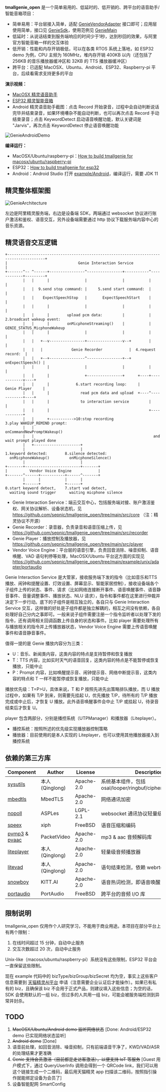 **tmallgenie_open** 是一个简单易用的、低延时的、低开销的、跨平台的语音助手/智能音箱项目：
- 简单易用：平台层接入简单，适配 [GenieVendorAdapter](https://github.com/sepnic/tmallgenie_open/blob/main/include/GenieVendorAdapter.h) 接口即可；应用层使用简单，接口见 [GenieSdk](https://github.com/sepnic/tmallgenie_open/blob/main/include/GenieSdk.h)，使用范例见 [GenieMain](https://github.com/sepnic/tmallgenie_open/blob/main/example/unix/GenieMain.c)
- 低延时：从说话结束到服务端响应的时间少于1秒，达到秒回的效果，与阿里官方智能音箱一样的交互体验
- 低开销：性能和内存开销极低，可以在各类 RTOS 系统上落地，如 ESP32 demo 为例，CPU 主频为 160MHz，堆内存开销 400KB 以内（还包括了 256KB 的音乐播放器缓冲区和 32KB 的 TTS 播放器缓冲区）
- 跨平台：已适配 MacOSX、Ubuntu、Android、ESP32、Raspberry-pi 平台，后续看需求支持更多的平台

**演示视频：**
 - [MacOSX 精灵语音助手](https://www.bilibili.com/video/BV1Na411q7o8)
 - [ESP32 精灵智能音箱](https://www.bilibili.com/video/BV1q34y1C7CA)
 - Android 精灵语音助手截图：点击 Record 开始录音，过程中会自动判断说话完毕并结束录音，如果环境嘈杂不能自动判断，也可以再次点击 Record 手动结束录音；点击 KeywordDetect 启动语音唤醒功能，默认关键词是 "Jarvis"，再次点击 KeywordDetect 停止语音唤醒功能

![GenieAndroidDemo](https://github.com/sepnic/tmallgenie_open/blob/main/GenieAndroidDemo.png)

**编译运行：**
- MacOSX/Ubuntu/raspberry-pi：[How to build tmallgenie for macosx/ubuntu/raspberry-pi](https://github.com/sepnic/tmallgenie_open/blob/main/example/unix/README.md)
- ESP32：[How to build tmallgenie for esp32](https://github.com/sepnic/tmallgenie_open/blob/main/example/esp32/README.md)
- Android：Android Studio 打开 [example/Android](https://github.com/sepnic/tmallgenie_open/tree/main/example/android)，编译运行，需要 JDK 11

## 精灵整体框架图
![GenieArchitecture](https://github.com/sepnic/tmallgenie_open/blob/main/GenieArchitecture.png)

左边是阿里精灵服务端，右边是设备端 SDK，两端通过 websocket 协议进行账户激活和鉴权、语音交互，另外设备端需要通过 http 协议下载服务端内容中心的音乐资源。

## 精灵语音交互逻辑
```
+---------------------------------------------------------------------------------------+
|                                Genie Interaction Service                              |
+-------^-- ^------+----------------^----------------+-----------^------------+---------+
        |   |      |                |                |           |            |
        |   |  9.send stop command: |     5.send start command:  |            |
        |   |    ExpectSpeechStop   |       ExpectSpeechStart    |            |
        |   |      |                |                |           |            |
        |   |      |        upload pcm data:         |           | 2.broadcast wakeup event:
        |   |      |        onMicphoneStreaming()    |           |   GENIE_STATUS_MicphoneWakeup
        |   |      |                |                |           |            |
        |   |   +--v----------------+----------------v--+        |            |
        |   |   |             Genie Recorder            |  4.request record:  |
        |   |   +--+----------------^----------------+--+    onExpectSpeech() |
        |   |      |                |                |           |            |
        |   |      |                +----------------+      +----+------------v----+
        |   |      |            6.start recording loop:     |     Genie Player     |
        |   |      |              read pcm data and upload  +----^------------+----+
        |   |      |              to interaction service         |            |
        |   |      |                                             +------------+
        |   |      +----------->10:stop recording                3.play WAKEUP_REMIND prompt:
        |   |                                                      onCommandNewPromptWakeup()
        |   |                                                      and wait prompt played done
        |   +---------------------+
        |                         |
1.keyword detected:        8.silence detected:
  onMicphoneWakeup()         onMicphoneSilence()
        |                         |
+-------+-------------------------+-------+
|          Vendor Voice Engine            |
+-------^------+-----------+------^-------+
        |      |           |      |
        +------+           +------+
0.start keyword detect,    7.start vad detect,
  waiting sound trigger      waiting micphone silence
```
- Genie Interaction Service：端云交互中心，包括服务端对接、账户激活鉴权、网关协议解析、设备状态机，见 https://github.com/sepnic/tmallgenie_open/tree/main/src/core （注：精灵协议不开源）
- Genie Recorder：录音器，负责录音和语音压缩上传，见 https://github.com/sepnic/tmallgenie_open/tree/main/src/recorder
- Genie Player：播放控制及播放器，见 https://github.com/sepnic/tmallgenie_open/tree/main/src/player
- Vendor Voice Engine：平台层的语音引擎，负责回音消除、噪音抑制、语音唤醒、VAD 语句判停等处理，MacOSX/Ubuntu 平台这方面的实现见 https://github.com/sepnic/tmallgenie_open/tree/main/example/unix/adapter/portaudio

Genie Interaction Service 是大管家，接收服务端下发的指令（比如音乐和TTS播放、闹钟和提醒设置、灯效设置、屏幕显示、智能家居控制），接收设备端各个子组件上传的状态、事件、请求（比如网络连接断开事件、语音唤醒事件、语音静音事件、音量调整事件、播放状态、NLU 请求），指令和事件都在这里进行仲裁并决定下一步行动。底下的子组件是相互独立的，各自只与 Genie Interaction Service 交互，这样做的好处是子组件都是独立解耦的，相互之间没有依赖，各自处理好自己分内之事即可。一般来说子组件需要注册一个指令监听者以处理下发的指令，还有调用相关回调函数上传自身的状态和事件。比如 player 需要处理所有与播放相关的指令并上传播放器状态，Vendor Voice Engine 需要上传语音唤醒事件和语音静音事件。

值得一提的是 Genie 播放内容分为三类：
- U：音乐、新闻类内容，这类内容的特点是支持暂停和恢复播放
- T：TTS 内容，比如实时天气的语音回复，这类内容的特点是不能暂停或恢复播放，只能中止
- P：Prompt 内容，比如唤醒提示音、闹钟提示音、网络中断提示音，这类内容的特点和 T 一样不能暂停或恢复播放，只能中止

播放优先级：T=P>U，具体来说，T 和 P 按照先进先出策略排队播放，而 U 播放过程中，如果有 T/P 到来，则需要先挂起 U，优先播放 T/P，待所有的 T/P 播放完成或中止后，才恢复 U 播放。此外语音唤醒事件会中止 T/P 或挂起 U，待录音结束后才恢复 U。

player 包含两部分，分别是播控系统（UTPManager）和播放器（Liteplayer）。
- 播控系统：按照所述的优先级实现播放器控制策略
- 播放器：目前使用的是本人实现的 Liteplayer，也可以使用其他播放器接入到播控系统

## 依赖的第三方库
| Component | Author | License | Description |
| ------ | ------- | -------- | ------------ |
| [sysutils](https://github.com/sepnic/sysutils) | 本人(Qinglong) | Apache-2.0 | 系统基本组件，包括 osal/looper/ringbuf/cipher/json/httpclient |
| [mbedtls](https://github.com/Mbed-TLS/mbedtls/tree/mbedtls-2.16) | MbedTLS | Apache-2.0 | 网络通讯加密 |
| [nopoll](https://github.com/ASPLes/nopoll) | ASPLes | LGPL-2.1 | websocket 通讯协议轻量级实现 |
| [speex](https://github.com/xiph/speex) | xiph | FreeBSD | 语音压缩和编码 |
| [pvmp3](http://androidxref.com/4.4_r1/xref/frameworks/av/media/libstagefright/codecs/mp3dec/src/) & [pvaac](http://androidxref.com/2.2.3/xref/frameworks/base/media/libstagefright/codecs/aacdec/) | PacketVideo | Apache-2.0 | mp3 & aac 音频解码库 |
| [liteplayer](https://github.com/sepnic/liteplayer) | 本人(Qinglong) | Apache-2.0 | 轻量级音频播放器 |
| [litevad](https://github.com/sepnic/litevad) | 本人(Qinglong) | Apache-2.0 | 语句结束检测，依赖 webrtc VAD 模块 |
| [snowboy](https://github.com/Kitt-AI/snowboy) | KITT.AI | Apache-2.0 | 语音热词检测，即语音唤醒 |
| [portaudio](https://github.com/PortAudio/portaudio) | PortAudio | FreeBSD | 跨平台的音频 I/O 库 |

## 限制说明
tmallgenie_open 仅用作个人研究学习，不能用于商业用途。本项目在部分平台上有两个限制：
1. 在线时间超过 15 分钟，自动中止服务
2. 交互次数超过 20 次，自动中止服务

Unix-like（macosx/ubuntu/raspberry-pi）系统没有这些限制，ESP32 平台会一直保留这些限制。

现在 example 代码中的 bizType/bizGroup/bizSecret 均为空，事实上这些客户信息需要到 [天猫精灵AI平台](https://product.aligenie.com/) 申请（注意需要企业认证后才能操作）。如果已有私有的 biz，且确保该 biz 不会用于正式产品，则建议填入这些信息；为空的话，SDK 会使用默认的一组 biz，但过多的人共用一组 biz，可能会被服务端检测到异常并封杀。

## TODO
1. ~~MacOSX/Ubuntu/Android demo 监听网络状态~~ [Done: Android/ESP32 demo 已实现网络状态监听]
2. ~~Android demo~~ [Done]
3. 语音前处理，如回音消除、噪音抑制，只有前端语音干净了，KWD/VAD/ASR 的处理结果才更准确
4. ~~Genie 支持会员激活（目前都是走访客激活），以便支持 IoT 等服务~~ [Guest 用户模式下，通过 QueryUserInfo 调用会得到一个 QRCode link，我们可以用这个链接生成一个二维码，最后用天猫精灵 app 扫描该二维码，按照指引操作就能绑定设备为会员了]
5. 设备智能配网 SmartConfig
